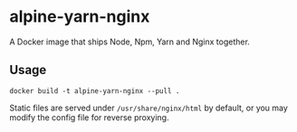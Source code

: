 # alpine-yarn-nginx

A Docker image that ships Node, Npm, Yarn and Nginx together.

## Usage

```shell
docker build -t alpine-yarn-nginx --pull .
```

Static files are served under `/usr/share/nginx/html` by default, or you may modify the config file for reverse proxying.
